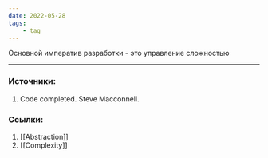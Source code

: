 ```yaml
---
date: 2022-05-28
tags:
    - tag
---
```


Основной императив разработки - это управление сложностью

---

### Источники:
1. Code completed. Steve Macconnell.

### Ссылки:
1. [[Abstraction]]
1. [[Complexity]]